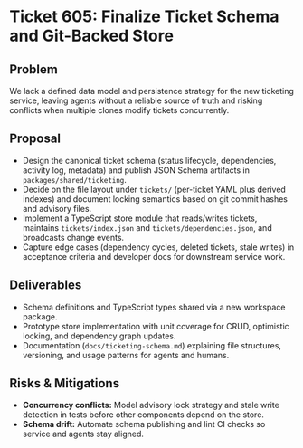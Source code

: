 # Ticket 605: Finalize Ticket Schema and Git-Backed Store

## Problem
We lack a defined data model and persistence strategy for the new ticketing service, leaving agents without a reliable source of truth and risking conflicts when multiple clones modify tickets concurrently.

## Proposal
- Design the canonical ticket schema (status lifecycle, dependencies, activity log, metadata) and publish JSON Schema artifacts in `packages/shared/ticketing`.
- Decide on the file layout under `tickets/` (per-ticket YAML plus derived indexes) and document locking semantics based on git commit hashes and advisory files.
- Implement a TypeScript store module that reads/writes tickets, maintains `tickets/index.json` and `tickets/dependencies.json`, and broadcasts change events.
- Capture edge cases (dependency cycles, deleted tickets, stale writes) in acceptance criteria and developer docs for downstream service work.

## Deliverables
- Schema definitions and TypeScript types shared via a new workspace package.
- Prototype store implementation with unit coverage for CRUD, optimistic locking, and dependency graph updates.
- Documentation (`docs/ticketing-schema.md`) explaining file structures, versioning, and usage patterns for agents and humans.

## Risks & Mitigations
- **Concurrency conflicts:** Model advisory lock strategy and stale write detection in tests before other components depend on the store.
- **Schema drift:** Automate schema publishing and lint CI checks so service and agents stay aligned.
